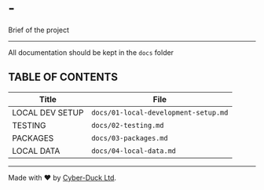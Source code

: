 # <Client> - <Project>

Brief of the project

----

All documentation should be kept in the `docs` folder

## TABLE OF CONTENTS

| Title                  | File                                 |
|------------------------|--------------------------------------|
| LOCAL DEV SETUP        | `docs/01-local-development-setup.md` |
| TESTING                | `docs/02-testing.md`                 |
| PACKAGES               | `docs/03-packages.md`                |
| LOCAL DATA             | `docs/04-local-data.md`              |

----

Made with ♥ by [Cyber-Duck Ltd](https://www.cyber-duck.co.uk).